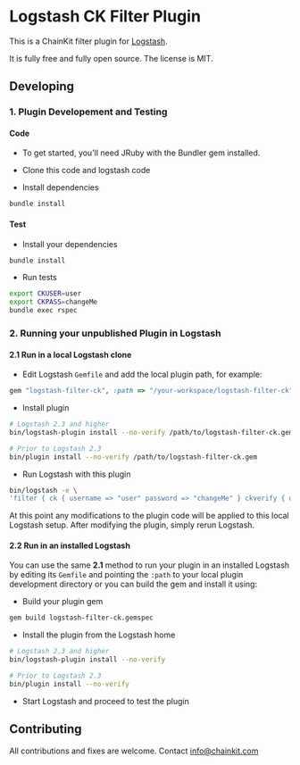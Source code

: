 # Logstash CK Filter Plugin

This is a ChainKit filter plugin for [Logstash](https://github.com/elastic/logstash).

It is fully free and fully open source. The license is MIT.

## Developing

### 1. Plugin Developement and Testing

#### Code
- To get started, you'll need JRuby with the Bundler gem installed.

- Clone this code and logstash code

- Install dependencies
```sh
bundle install
```

#### Test

- Install your dependencies

```sh
bundle install
```

- Run tests

```sh
export CKUSER=user
export CKPASS=changeMe
bundle exec rspec
```

### 2. Running your unpublished Plugin in Logstash

#### 2.1 Run in a local Logstash clone

- Edit Logstash `Gemfile` and add the local plugin path, for example:
```ruby
gem "logstash-filter-ck", :path => "/your-workspace/logstash-filter-ck"
```
- Install plugin
```sh
# Logstash 2.3 and higher
bin/logstash-plugin install --no-verify /path/to/logstash-filter-ck.gem

# Prior to Logstash 2.3
bin/plugin install --no-verify /path/to/logstash-filter-ck.gem

```
- Run Logstash with this plugin
```sh
bin/logstash -e \
'filter { ck { username => "user" password => "changeMe" } ckverify { username => "user" password => "changeMe" } }'
```
At this point any modifications to the plugin code will be applied to this local
Logstash setup. After modifying the plugin, simply rerun Logstash.

#### 2.2 Run in an installed Logstash

You can use the same **2.1** method to run your plugin in an installed Logstash by editing its
`Gemfile` and pointing the `:path` to your local plugin development directory or you can build
the gem and install it using:

- Build your plugin gem
```sh
gem build logstash-filter-ck.gemspec
```
- Install the plugin from the Logstash home
```sh
# Logstash 2.3 and higher
bin/logstash-plugin install --no-verify

# Prior to Logstash 2.3
bin/plugin install --no-verify

```
- Start Logstash and proceed to test the plugin

## Contributing

All contributions and fixes are welcome. Contact info@chainkit.com
